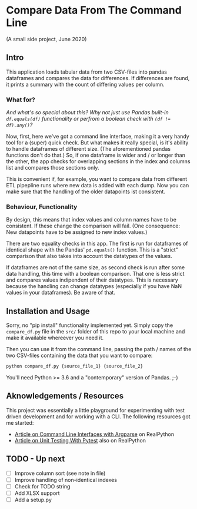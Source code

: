 # Compare Data From The Command Line

(A small side project, June 2020)

## Intro

This application loads tabular data from two CSV-files into pandas dataframes and compares the data for differences. If differences are found, it prints a summary with the count of differing values per column.

### What for?

_And what's so special about this? Why not just use Pandas built-in `df.equals(df)` functionality or perfrom a boolean check with `(df != df).any()`?_

Now, first, here we've got a command line interface, making it a very handy tool for a (super) quick check. But what makes it really special, is it's ability to handle dataframes of different size. (The aforementioned pandas functions don't do that.) So, if one dataframe is wider and / or longer than the other, the app checks for overlapping sections in the index and columns list and compares those sections only.

This is convenient if, for example, you want to compare data from different ETL pipepline runs where new data is added with each dump. Now you can make sure that the handling of the older datapoints ist consistent.

### Behaviour, Functionality

By design, this means that index values and column names have to be consistent. If these change the comparison will fail. (One consequence: New datapoints have to be assigned to new index values.)

There are two equality checks in this app. The first is run for dataframes of identical shape with the Pandas' `pd.equals()` function. This is a "strict" comparison that also takes into account the datatypes of the values.

If dataframes are not of the same size, as second check is run after some data handling, this time with a boolean comparison. That one is less strict and compares values indipendent of their datatypes. This is necessary because the handling can change datatypes (especially if you have NaN values in your dataframes). Be aware of that.

## Installation and Usage

Sorry, no "pip install" functionality implemented yet. Simply copy the `compare_df.py` file in the `src/` folder of this repo to your local machine and make it available whereever you need it.

Then you can use it from the command line, passing the path / names of the two CSV-files containing the data that you want to compare:

```python
python compare_df.py {source_file_1} {source_file_2}
```

You'll need Python >= 3.6 and a "contemporary" version of Pandas. ;-)

## Aknowledgements / Resources

This project was essentially a little playground for experimenting with test driven development and for working with a CLI. The following resources got me started:

- [Article on Command Line Interfaces with Argparse](https://realpython.com/command-line-interfaces-python-argparse/) on RealPython
- [Article on Unit Testing With Pytest](https://realpython.com/pytest-python-testing/) also on RealPython


## TODO - Up next

- [ ] Improve column sort (see note in file)
- [ ] Improve handling of non-identical indexes
- [ ] Check for TODO string
- [ ] Add XLSX support
- [ ] Add a setup.py

